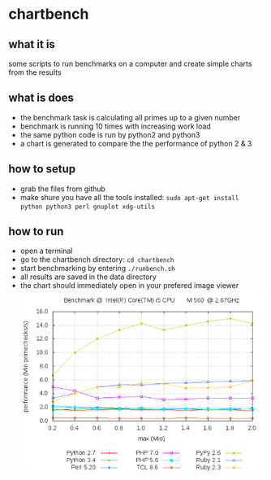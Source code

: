 # chartbench

## what it is
some scripts to run benchmarks on a computer and create simple charts from the results

## what is does
* the benchmark task is calculating all primes up to a given number
* benchmark is running 10 times with increasing work load
* the same python code is run by python2 and python3
* a chart is generated to compare the the performance of python 2 & 3


## how to setup
* grab the files from github 
* make shure you have all the tools installed:
  `sudo apt-get install python python3 perl gnuplot xdg-utils`

## how to run
* open a terminal
* go to the chartbench directory: `cd chartbench`
* start benchmarking by entering `./runbench.sh`
* all results are saved in the data directory
* the chart should immediately open in your prefered image viewer
![](https://github.com/oliworx/chartbench/blob/master/data/bench.png)
